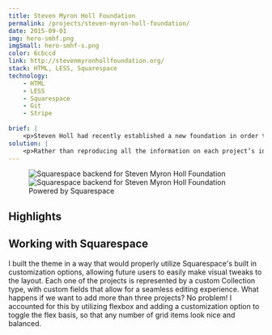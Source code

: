 ```yaml
---
title: Steven Myron Holl Foundation
permalink: /projects/steven-myron-holl-foundation/
date: 2015-09-01
img: hero-smhf.png
imgSmall: hero-smhf-s.png
color: 6cbccd
link: http://stevenmyronhollfoundation.org/
stack: HTML, LESS, Squarespace
technology:
    - HTML
    - LESS
    - Squarespace
    - Git
    - Stripe
    
brief: | 
    <p>Steven Holl had recently established a new foundation in order to promote his various side projects, including 32BNY, a digital publication; 'T' Space, an art gallery and the firm's extensive model and watercolor archive.</p>
solution: |
    <p>Rather than reproducing all the information on each project’s individual website, I worked with Steven himself to design a simple landing page which provided a brief introduction to each project. I developed the branding in a way that complimented the existing firm/project branding, incorporating the strict grids and blue from Steven Holl Architects and the image link styling of 32BNY. I also integrated Stripe in order to provide potential donors with an easier way to pay.</p> 
---
```

<figure class="projects__img-wrapper row full-width" style="background-color: #{{ page.color }}">
        <div class="projects__half">
            <img class="projects__img" src="{{ imgurl }}/img/smhf-squarespace.PNG" alt="Squarespace backend for Steven Myron Holl Foundation">
        </div>
        <div class="projects__half">
            <img class="projects__img" src="{{ imgurl }}/img/smhf-squarespace-2.PNG" alt="Squarespace backend for Steven Myron Holl Foundation">
        </div>
    <figcaption class="projects__caption">
    Powered by Squarespace
    </figcaption>
</figure>

<div class="row">
    <section class="text-block">
        <h2>Highlights</h2>
        <h2 class="subheading">Working with Squarespace</h2>
        <p>I built the theme in a way that would properly utilize Squarespace's built in customization options, allowing future users to easily make visual tweaks to the layout. Each one of the projects is represented by a custom Collection type, with custom fields that allow for a seamless editing experience. What happens if we want to add more than three projects? No problem! I accounted for this by utilizing flexbox and adding a customization option to toggle the flex basis, so that any number of grid items look nice and balanced.</p>
    </section>
</div>


